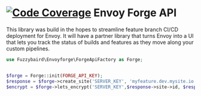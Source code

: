 [![Code Coverage](https://codecov.io/fuzzybaird/envoyforge/master/coverage.svg)](https://codecov.io/fuzzybaird/envoyforge/master)
Envoy Forge API
=========================
This library was build in the hopes to streamline feature branch CI/CD deployment for Envoy. It will have a partner library that turns Envoy into a UI that lets you track the status of builds and features as they move along your custom pipelines.

```php
use Fuzzybaird\Envoyforge\ForgeApiFactory as Forge;


$forge = Forge::init(FORGE_API_KEY);
$response = $forge->create_site('SERVER_KEY', 'myfeature.dev.mysite.io', 'php', '/');
$encrypt = $forge->lets_encrypt('SERVER_KEY',$response->site->id, $response->site->name);
```